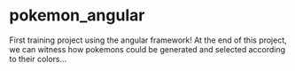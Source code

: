 # pokemon_angular
First training project using the angular framework! At the end of this project, we can witness how pokemons could be generated and selected according to their colors...
